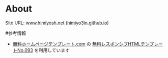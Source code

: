 # About
Site URL: www.himiyosh.net ([himiyo3in.github.io](https://himiyo3in.github.io/About))

#参考情報
- [無料ホームページテンプレート.com](https://f-tpl.com/) の [無料レスポンシブHTMLテンプレートNo.093](https://f-tpl.com/tpl_093/) を利用しています
